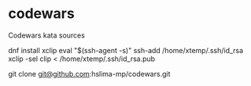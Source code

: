 # codewars
Codewars kata sources



dnf install xclip
eval "$(ssh-agent -s)"
ssh-add /home/xtemp/.ssh/id_rsa
xclip -sel clip < /home/xtemp/.ssh/id_rsa.pub



git clone git@github.com:hslima-mp/codewars.git
